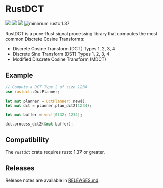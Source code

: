 # RustDCT
[![](https://img.shields.io/crates/v/rustdct.svg)](https://crates.io/crates/rustdct)
[![](https://img.shields.io/crates/l/rustdct.svg)](https://crates.io/crates/rustdct)
[![](https://docs.rs/rustdct/badge.svg)](https://docs.rs/rustdct/)
![minimum rustc 1.37](https://img.shields.io/badge/rustc-1.37+-red.svg)

RustDCT is a pure-Rust signal processing library that computes the most common Discrete Cosine Transforms: 

 * Discrete Cosine Transform (DCT) Types 1, 2, 3, 4
 * Discrete Sine Transform (DST) Types 1, 2, 3, 4
 * Modified Discrete Cosine Transform (MDCT)

## Example
```rust
// Compute a DCT Type 2 of size 1234
use rustdct::DctPlanner;

let mut planner = DctPlanner::new();
let mut dct = planner.plan_dct2(1234);

let mut buffer = vec![0f32; 1234];

dct.process_dct2(&mut buffer);

```

## Compatibility
The `rustdct` crate requires rustc 1.37 or greater.

## Releases
Release notes are available in [RELEASES.md](RELEASES.md).
